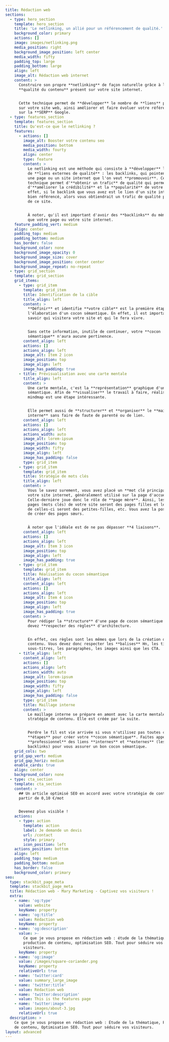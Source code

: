 ```yaml
---
title: Rédaction web
sections:
  - type: hero_section
    template: hero_section
    title: 'Le netlinking, un allié pour un référencement de qualité.'
    background_color: primary
    actions: []
    image: images/netlinking.png
    media_position: right
    background_image_position: left center
    media_width: fifty
    padding_top: large
    padding_bottom: large
    align: left
    image_alt: Rédaction web internet
    content: >
      Construire son propre **netlinking** de façon naturelle grâce à la
      **qualité du contenu** présent sur votre site internet.


      Cette technique permet de **développer** le nombre de **liens** présent
      sur votre site web, ainsi améliorer et faire évoluer votre référencement
      sur la **SERP** Google.
  - type: features_section
    template: features_section
    title: Qu'est-ce que le netlinking ?
    features:
      - actions: []
        image_alt: Booster votre contenu seo
        media_position: bottom
        media_width: fourty
        align: center
        type: feature
        content: >
          Le netlinking est une méthode qui consiste à **développer** le nombre
          de **liens externes de qualité** : les backlinks, qui pointent vers
          une page ou un site internet que l'on veut **promouvoir**. Cette
          technique permet d'**obtenir un trafic** de qualité qui permettra
          d'**améliorer la crédibilité** et la **popularité** de votre page. En
          effet, si le backlink que vous avez est le lien d'un site internet
          bien référencé, alors vous obtiendrait un trafic de qualité provenant
          de ce site.


          À noter, qu'il est important d'avoir des **backlinks** du mème thème
          que votre page ou votre site internet.
    feature_padding_vert: medium
    align: center
    padding_top: medium
    padding_bottom: medium
    has_border: false
    background_color: none
    background_image_opacity: 0
    background_image_size: cover
    background_image_position: center center
    background_image_repeat: no-repeat
  - type: grid_section
    template: grid_section
    grid_items:
      - type: grid_item
        template: grid_item
        title: Identification de la cible
        title_align: left
        content: >
          **Définir** et identifie **votre cible** est la première étape dans
          l'élaboration d'un cocon sémantique. En effet, il est important de
          savoir qui visitera votre site et qui le fera vivre.


          Sans cette information, inutile de continuer, votre **cocon
          sémantique** n'aura aucune pertinence.
        content_align: left
        actions: []
        actions_align: left
        image_alt: Item 2 icon
        image_position: top
        image_align: left
        image_has_padding: true
      - title: Prévisualisation avec une carte mentale
        title_align: left
        content: >
          Une carte mentale, c'est la **représentation** graphique d'un cocon
          sémantique. Afin de **visualiser** le travail à faire, réaliser une
          mindmap est une étape intéressante.


          Elle permet aussi de **structurer** et **organiser** le **maillage
          interne** sans faire de faute de parenté ou de lien.
        content_align: left
        actions: []
        actions_align: left
        actions_width: auto
        image_alt: lorem-ipsum
        image_position: top
        image_width: fifty
        image_align: left
        image_has_padding: false
        type: grid_item
      - type: grid_item
        template: grid_item
        title: Stratégie de mots clés
        title_align: left
        content: >
          Vous le savez surement, vous avez placé un **mot clé principale** sur
          votre site internet, généralement utilisé sur la page d'accueil.
          Celle-dernière joue donc le rôle de **page mère**. Ainsi, les autres
          pages (mots clés) de votre site seront des pages filles et les pages
          de celles-ci seront des petites-filles, etc. Vous avez la possibilité
          de créer des pages sœurs.


          À noter que l'idéale est de ne pas dépasser **4 liaisons**.
        content_align: left
        actions: []
        actions_align: left
        image_alt: Item 3 icon
        image_position: top
        image_align: left
        image_has_padding: true
      - type: grid_item
        template: grid_item
        title: Réalisation du cocon sémantique
        title_align: left
        content_align: left
        actions: []
        actions_align: left
        image_alt: Item 4 icon
        image_position: top
        image_align: left
        image_has_padding: true
        content: >
          Pour rédiger la **structure** d'une page de cocon sémantique vous
          devez **respecter des règles** d'architecture.


          En effet, ces règles sont les mêmes que lors de la création de votre
          contenu. Vous devez donc respecter les **balises** Hn, les titres, les
          sous-titres, les paragraphes, les images ainsi que les CTA.
      - title_align: left
        content_align: left
        actions: []
        actions_align: left
        actions_width: auto
        image_alt: lorem-ipsum
        image_position: top
        image_width: fifty
        image_align: left
        image_has_padding: false
        type: grid_item
        title: Maillage interne
        content: >
          Le maillage interne se prépare en amont avec la carte mentale puis la
          stratégie de contenu. Elle est créée par la suite. 


          Perdre le fil est vie arrivée si vous n'utilisez pas toutes ces
          **étapes** pour créer votre **cocon sémantique**. Faites appel à un
          **professionnel** des liens **internes** et **externes** (les
          backlinks) pour vous assurer un bon cocon sémantique.
    grid_cols: two
    grid_gap_vert: medium
    grid_gap_horiz: medium
    enable_cards: true
    align: center
    background_color: none
  - type: cta_section
    template: cta_section
    content: >
      ## Un article optimisé SEO en accord avec votre stratégie de contenu, à
      partir de 0,10 €/mot


      Devenez plus visible !
    actions:
      - type: action
        template: action
        label: Je demande un devis
        url: /contact
        style: primary
        icon_position: left
    actions_position: bottom
    align: left
    padding_top: medium
    padding_bottom: medium
    has_border: false
    background_color: primary
seo:
  type: stackbit_page_meta
  template: stackbit_page_meta
  title: Rédaction web - Mary Marketing - Captivez vos visiteurs !
  extra:
    - name: 'og:type'
      value: website
      keyName: property
    - name: 'og:title'
      value: Rédaction web
      keyName: property
    - name: 'og:description'
      value: >-
        Ce que je vous propose en rédaction web : étude de la thématique,
        production de contenu, optimisation SEO. Tout pour séduire vos
        visiteurs.
      keyName: property
    - name: 'og:image'
      value: /images/square-coriander.png
      keyName: property
      relativeUrl: true
    - name: 'twitter:card'
      value: summary_large_image
    - name: 'twitter:title'
      value: Rédaction web
    - name: 'twitter:description'
      value: This is the features page
    - name: 'twitter:image'
      value: images/about-3.jpg
      relativeUrl: true
  description: >
    Ce que je vous propose en rédaction web : Étude de la thématique, Production
    de contenu, Optimisation SEO. Tout pour séduire vos visiteurs.
layout: advanced
---
```

